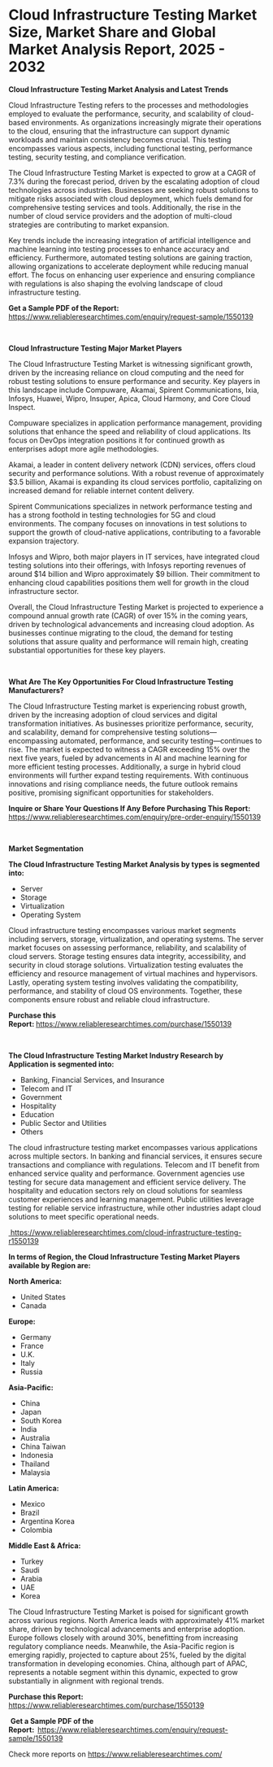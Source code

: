 <p><h1>Cloud Infrastructure Testing Market Size, Market Share and Global Market Analysis Report, 2025 - 2032</h1></p><p><strong>Cloud Infrastructure Testing Market Analysis and Latest Trends</strong></p>
<p><p>Cloud Infrastructure Testing refers to the processes and methodologies employed to evaluate the performance, security, and scalability of cloud-based environments. As organizations increasingly migrate their operations to the cloud, ensuring that the infrastructure can support dynamic workloads and maintain consistency becomes crucial. This testing encompasses various aspects, including functional testing, performance testing, security testing, and compliance verification.</p><p>The Cloud Infrastructure Testing Market is expected to grow at a CAGR of 7.3% during the forecast period, driven by the escalating adoption of cloud technologies across industries. Businesses are seeking robust solutions to mitigate risks associated with cloud deployment, which fuels demand for comprehensive testing services and tools. Additionally, the rise in the number of cloud service providers and the adoption of multi-cloud strategies are contributing to market expansion. </p><p>Key trends include the increasing integration of artificial intelligence and machine learning into testing processes to enhance accuracy and efficiency. Furthermore, automated testing solutions are gaining traction, allowing organizations to accelerate deployment while reducing manual effort. The focus on enhancing user experience and ensuring compliance with regulations is also shaping the evolving landscape of cloud infrastructure testing.</p></p>
<p><strong>Get a Sample PDF of the Report:&nbsp;</strong> <a href="https://www.reliableresearchtimes.com/enquiry/request-sample/1550139?utm_campaign=2454&utm_medium=2&utm_source=Github&utm_content=ia&utm_term=09032025&utm_id=cloud-infrastructure-testing">https://www.reliableresearchtimes.com/enquiry/request-sample/1550139</a></p>
<p>&nbsp;</p>
<p><strong>Cloud Infrastructure Testing Major Market Players</strong></p>
<p><p>The Cloud Infrastructure Testing Market is witnessing significant growth, driven by the increasing reliance on cloud computing and the need for robust testing solutions to ensure performance and security. Key players in this landscape include Compuware, Akamai, Spirent Communications, Ixia, Infosys, Huawei, Wipro, Insuper, Apica, Cloud Harmony, and Core Cloud Inspect.</p><p>Compuware specializes in application performance management, providing solutions that enhance the speed and reliability of cloud applications. Its focus on DevOps integration positions it for continued growth as enterprises adopt more agile methodologies.</p><p>Akamai, a leader in content delivery network (CDN) services, offers cloud security and performance solutions. With a robust revenue of approximately $3.5 billion, Akamai is expanding its cloud services portfolio, capitalizing on increased demand for reliable internet content delivery.</p><p>Spirent Communications specializes in network performance testing and has a strong foothold in testing technologies for 5G and cloud environments. The company focuses on innovations in test solutions to support the growth of cloud-native applications, contributing to a favorable expansion trajectory.</p><p>Infosys and Wipro, both major players in IT services, have integrated cloud testing solutions into their offerings, with Infosys reporting revenues of around $14 billion and Wipro approximately $9 billion. Their commitment to enhancing cloud capabilities positions them well for growth in the cloud infrastructure sector.</p><p>Overall, the Cloud Infrastructure Testing Market is projected to experience a compound annual growth rate (CAGR) of over 15% in the coming years, driven by technological advancements and increasing cloud adoption. As businesses continue migrating to the cloud, the demand for testing solutions that assure quality and performance will remain high, creating substantial opportunities for these key players.</p></p>
<p>&nbsp;</p>
<p><strong>What Are The Key Opportunities For Cloud Infrastructure Testing Manufacturers?</strong></p>
<p><p>The Cloud Infrastructure Testing market is experiencing robust growth, driven by the increasing adoption of cloud services and digital transformation initiatives. As businesses prioritize performance, security, and scalability, demand for comprehensive testing solutions—encompassing automated, performance, and security testing—continues to rise. The market is expected to witness a CAGR exceeding 15% over the next five years, fueled by advancements in AI and machine learning for more efficient testing processes. Additionally, a surge in hybrid cloud environments will further expand testing requirements. With continuous innovations and rising compliance needs, the future outlook remains positive, promising significant opportunities for stakeholders.</p></p>
<p><strong>Inquire or Share Your Questions If Any Before Purchasing This Report:</strong> <a href="https://www.reliableresearchtimes.com/enquiry/pre-order-enquiry/1550139?utm_campaign=2454&utm_medium=2&utm_source=Github&utm_content=ia&utm_term=09032025&utm_id=cloud-infrastructure-testing">https://www.reliableresearchtimes.com/enquiry/pre-order-enquiry/1550139</a></p>
<p>&nbsp;</p>
<p><strong>Market Segmentation</strong></p>
<p><strong>The Cloud Infrastructure Testing Market Analysis by types is segmented into:</strong></p>
<p><ul><li>Server</li><li>Storage</li><li>Virtualization</li><li>Operating System</li></ul></p>
<p><p>Cloud infrastructure testing encompasses various market segments including servers, storage, virtualization, and operating systems. The server market focuses on assessing performance, reliability, and scalability of cloud servers. Storage testing ensures data integrity, accessibility, and security in cloud storage solutions. Virtualization testing evaluates the efficiency and resource management of virtual machines and hypervisors. Lastly, operating system testing involves validating the compatibility, performance, and stability of cloud OS environments. Together, these components ensure robust and reliable cloud infrastructure.</p></p>
<p><strong>Purchase this Report:&nbsp;</strong><a href="https://www.reliableresearchtimes.com/purchase/1550139?utm_campaign=2454&utm_medium=2&utm_source=Github&utm_content=ia&utm_term=09032025&utm_id=cloud-infrastructure-testing">https://www.reliableresearchtimes.com/purchase/1550139</a></p>
<p>&nbsp;</p>
<p><strong>The Cloud Infrastructure Testing Market Industry Research by Application is segmented into:</strong></p>
<p><ul><li>Banking, Financial Services, and Insurance</li><li>Telecom and IT</li><li>Government</li><li>Hospitality</li><li>Education</li><li>Public Sector and Utilities</li><li>Others</li></ul></p>
<p><p>The cloud infrastructure testing market encompasses various applications across multiple sectors. In banking and financial services, it ensures secure transactions and compliance with regulations. Telecom and IT benefit from enhanced service quality and performance. Government agencies use testing for secure data management and efficient service delivery. The hospitality and education sectors rely on cloud solutions for seamless customer experiences and learning management. Public utilities leverage testing for reliable service infrastructure, while other industries adapt cloud solutions to meet specific operational needs.</p></p>
<p><a href="https://www.reliableresearchtimes.com/cloud-infrastructure-testing-r1550139?utm_campaign=2454&utm_medium=2&utm_source=Github&utm_content=ia&utm_term=09032025&utm_id=cloud-infrastructure-testing">&nbsp;https://www.reliableresearchtimes.com/cloud-infrastructure-testing-r1550139</a></p>
<p><strong>In terms of Region, the Cloud Infrastructure Testing Market Players available by Region are:</strong></p>
<p>
    <p> <strong> North America: </strong>
        <ul>
            <li>United States</li>
            <li>Canada</li>
        </ul>
        </p> 
    <p> <strong> Europe: </strong>
        <ul>
            <li>Germany</li>
            <li>France</li>
            <li>U.K.</li>
            <li>Italy</li>
            <li>Russia</li>
        </ul>
        </p> 
    <p> <strong> Asia-Pacific: </strong>
        <ul>
            <li>China</li>
            <li>Japan</li>
            <li>South Korea</li>
            <li>India</li>
            <li>Australia</li>
            <li>China Taiwan</li>
            <li>Indonesia</li>
            <li>Thailand</li>
            <li>Malaysia</li>
        </ul>
        </p> 
    <p> <strong> Latin America: </strong>
        <ul>
            <li>Mexico</li>
            <li>Brazil</li>
            <li>Argentina Korea</li>
            <li>Colombia</li>
        </ul>
        </p> 
    <p> <strong> Middle East & Africa: </strong>
        <ul>
            <li>Turkey</li>
            <li>Saudi</li>
            <li>Arabia</li>
            <li>UAE</li>
            <li>Korea</li>
        </ul>
    </p>
    </p>
<p><p>The Cloud Infrastructure Testing Market is poised for significant growth across various regions. North America leads with approximately 41% market share, driven by technological advancements and enterprise adoption. Europe follows closely with around 30%, benefitting from increasing regulatory compliance needs. Meanwhile, the Asia-Pacific region is emerging rapidly, projected to capture about 25%, fueled by the digital transformation in developing economies. China, although part of APAC, represents a notable segment within this dynamic, expected to grow substantially in alignment with regional trends.</p></p>
<p><strong>Purchase this Report: </strong><a href="https://www.reliableresearchtimes.com/purchase/1550139?utm_campaign=2454&utm_medium=2&utm_source=Github&utm_content=ia&utm_term=09032025&utm_id=cloud-infrastructure-testing">https://www.reliableresearchtimes.com/purchase/1550139</a></p>
<p>&nbsp;<strong>Get a Sample PDF of the Report:&nbsp;&nbsp;</strong><a href="https://www.reliableresearchtimes.com/enquiry/request-sample/1550139?utm_campaign=2454&utm_medium=2&utm_source=Github&utm_content=ia&utm_term=09032025&utm_id=cloud-infrastructure-testing">https://www.reliableresearchtimes.com/enquiry/request-sample/1550139</a></p>
<p><strong></strong></p>
<p>Check more reports on <a href="https://www.reliableresearchtimes.com/?utm_campaign=2454&utm_medium=2&utm_source=Github&utm_content=ia&utm_term=09032025&utm_id=cloud-infrastructure-testing">https://www.reliableresearchtimes.com/</a></p>